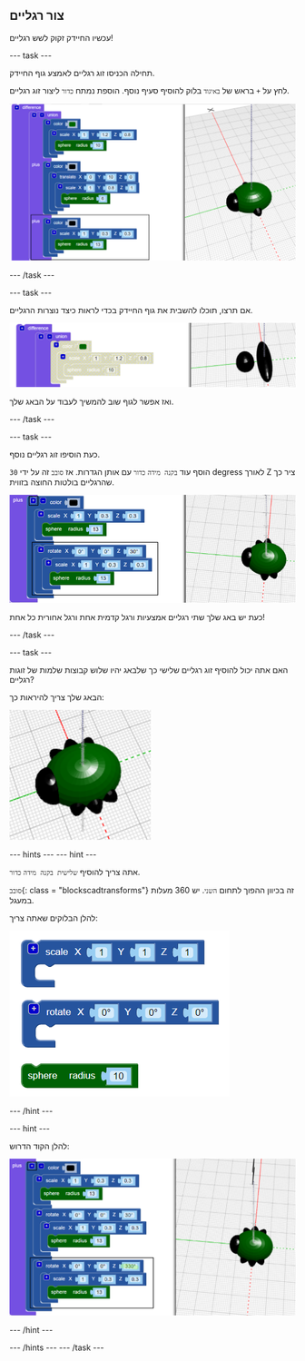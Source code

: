## צור רגליים

עכשיו החיידק זקוק לשש רגליים!

--- task ---

תחילה הכניסו זוג רגליים לאמצע גוף החיידק.

לחץ על `+` בראש של `באיגוד` בלוק להוסיף סעיף נוסף. הוספת נמתח `כדור` ליצור זוג רגליים.

![צילום מסך](images/bug-legs-middle-annotated.png)

--- /task ---

--- task ---

אם תרצו, תוכלו להשבית את גוף החיידק בכדי לראות כיצד נוצרות הרגליים.

![צילום מסך](images/bug-legs-disable.png)

ואז אפשר לגוף שוב להמשיך לעבוד על הבאג שלך.

--- /task ---

--- task ---

כעת הוסיפו זוג רגליים נוסף.

הוסף עוד `בקנה מידה` `כדור` עם אותן הגדרות. אז `סובב` זה על ידי `30` degress לאורך Z ציר כך שהרגליים בולטות החוצה בזווית.

![צילום מסך](images/bug-legs-2-annotated.png)

כעת יש באג שלך שתי רגליים אמצעיות ורגל קדמית אחת ורגל אחורית כל אחת!

--- /task ---

--- task ---

האם אתה יכול להוסיף זוג רגליים שלישי כך שלבאג יהיו שלוש קבוצות שלמות של זוגות רגליים?

הבאג שלך צריך להיראות כך:

![צילום מסך](images/bug-finished.png)

--- hints --- --- hint ---

אתה צריך להוסיף `שלישית בקנה מידה` `כדור`.

`סובב`{: class = "blockscadtransforms"} זה בכיוון ההפוך לתחום `השני`. יש 360 מעלות במעגל.

להלן הבלוקים שאתה צריך:

![צילום מסך](images/bug-legs-blocks.png)

--- /hint ---

--- hint ---

להלן הקוד הדרוש:

![צילום מסך](images/bug-legs-3-annotated.png)

--- /hint ---

--- /hints --- --- /task ---